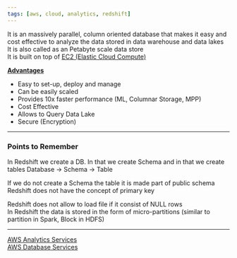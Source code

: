 ```yaml
---
tags: [aws, cloud, analytics, redshift]
---
```


It is an massively parallel, column oriented database that makes it easy and cost effective to analyze the data stored in data warehouse and data lakes  
It is also called as an Petabyte scale data store  
It is built on top of [EC2 (Elastic Cloud Compute)](../../AWS%20Compute%20Services/EC2%20%28Elastic%20Cloud%20Compute%29.md)

**<u>Advantages</u>**

* Easy to set-up, deploy and manage
* Can be easily scaled
* Provides 10x faster performance (ML, Columnar Storage, MPP)
* Cost Effective
* Allows to Query Data Lake
* Secure (Encryption)

---

### Points to Remember

In Redshift we create a DB. In that we create Schema and in that we create tables
Database -> Schema -> Table

If we do not create a Schema the table it is made part of public schema  
Redshift does not have the concept of primary key

Redshift does not allow to load file if it consist of NULL rows  
In Redshift the data is stored in the form of micro-partitions (similar to partition in Spark, Block in HDFS)

---

[AWS Analytics Services](../AWS%20Analytics%20Services.md)  
[AWS Database Services](../../AWS%20Database%20Services/AWS%20Database%20Services.md)
